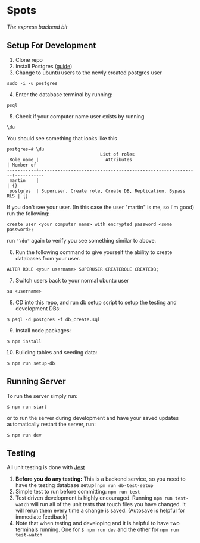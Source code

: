 # Spots

_The express backend bit_

## Setup For Development
1. Clone repo
2. Install Postgres ([guide](https://www.digitalocean.com/community/tutorials/how-to-install-and-use-postgresql-on-ubuntu-18-04))
3. Change to ubuntu users to the newly created postgres user
```
sudo -i -u postgres
```
4. Enter the database terminal by running:
```
psql
```
5. Check if your computer name user exists by running 
```
\du
```
You should see something that looks like this
```
postgres=# \du
                                   List of roles
 Role name |                         Attributes                         | Member of 
-----------+------------------------------------------------------------+-----------
 martin    |                                                            | {}
 postgres  | Superuser, Create role, Create DB, Replication, Bypass RLS | {}
```
If you don't see your user. (In this case the user "martin" is me, so I'm good) run the following:
```
create user <your computer name> with encrypted password <some password>;
```
run `"\du"` again to verify you see something similar to above.

6. Run the following command to give yourself the ability to create databases from your user.
```
ALTER ROLE <your username> SUPERUSER CREATEROLE CREATEDB;
```
7. Switch users back to your normal ubuntu user
```
su <username>
```
8. CD into this repo, and run db setup script to setup the testing and development DBs:
```
$ psql -d postgres -f db_create.sql
```

9. Install node packages:
```
$ npm install
```
10. Building tables and seeding data:
```
$ npm run setup-db
```

## Running Server
To run the server simply run:
```
$ npm run start
```

or to run the server during development and have your saved updates automatically restart the server, run:

```
$ npm run dev
```

## Testing
All unit testing is done with [Jest](https://jestjs.io/)
1. **Before you do any testing:** This is a backend service, so you need to have the testing database setup! `npm run db-test-setup` 
1. Simple test to run before committing: `npm run test`
1. Test driven development is highly encouraged. Running `npm run test-watch` will run all of the unit tests that touch files you have changed. It will rerun them every time a change is saved. (Autosave is helpful for immediate feedback)
1. Note that when testing and developing and it is helpful to have two terminals running. One for `$ npm run dev` and the other for `npm run test-watch`